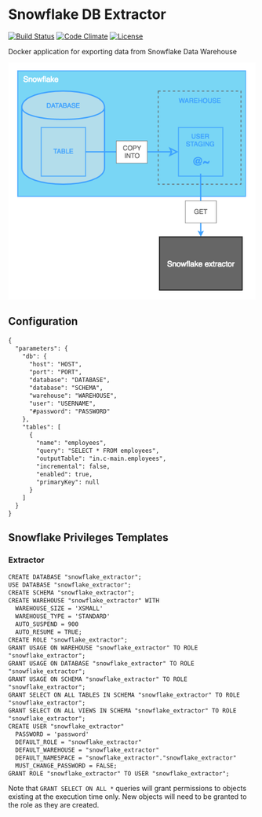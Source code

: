 # Snowflake DB Extractor
[![Build Status](https://travis-ci.org/keboola/db-extractor-snowflake.svg?branch=master)](https://travis-ci.org/keboola/db-extractor-snowflake) 
[![Code Climate](https://codeclimate.com/github/keboola/db-extractor-snowflake/badges/gpa.svg)](https://codeclimate.com/github/keboola/db-extractor-snowflake)
[![License](https://img.shields.io/badge/license-MIT-blue.svg)](https://github.com/keboola/db-extractor-snowflake/blob/master/LICENSE.md)

Docker application for exporting data from Snowflake Data Warehouse 

![extraction flow](https://github.com/keboola/db-extractor-snowflake/blob/master/docs/snowflake-ex-flow.png)


## Configuration

    {
      "parameters": {
        "db": {
          "host": "HOST",
          "port": "PORT",
          "database": "DATABASE",
          "database": "SCHEMA",
          "warehouse": "WAREHOUSE",
          "user": "USERNAME",
          "#password": "PASSWORD"
        },
        "tables": [
          {
            "name": "employees",
            "query": "SELECT * FROM employees",
            "outputTable": "in.c-main.employees",
            "incremental": false,
            "enabled": true,
            "primaryKey": null
          }
        ]
      }
    }

## Snowflake Privileges Templates

### Extractor

```
CREATE DATABASE "snowflake_extractor";
USE DATABASE "snowflake_extractor";
CREATE SCHEMA "snowflake_extractor";
CREATE WAREHOUSE "snowflake_extractor" WITH 
  WAREHOUSE_SIZE = 'XSMALL' 
  WAREHOUSE_TYPE = 'STANDARD' 
  AUTO_SUSPEND = 900 
  AUTO_RESUME = TRUE;
CREATE ROLE "snowflake_extractor";
GRANT USAGE ON WAREHOUSE "snowflake_extractor" TO ROLE "snowflake_extractor";
GRANT USAGE ON DATABASE "snowflake_extractor" TO ROLE "snowflake_extractor";
GRANT USAGE ON SCHEMA "snowflake_extractor" TO ROLE "snowflake_extractor";
GRANT SELECT ON ALL TABLES IN SCHEMA "snowflake_extractor" TO ROLE "snowflake_extractor";
GRANT SELECT ON ALL VIEWS IN SCHEMA "snowflake_extractor" TO ROLE "snowflake_extractor";
CREATE USER "snowflake_extractor" 
  PASSWORD = 'password' 
  DEFAULT_ROLE = "snowflake_extractor" 
  DEFAULT_WAREHOUSE = "snowflake_extractor" 
  DEFAULT_NAMESPACE = "snowflake_extractor"."snowflake_extractor" 
  MUST_CHANGE_PASSWORD = FALSE;
GRANT ROLE "snowflake_extractor" TO USER "snowflake_extractor";
```

Note that `GRANT SELECT ON ALL *` queries will grant permissions to objects existing at the execution time only. New objects will need to be granted to the role as they are created.  
